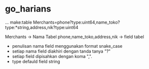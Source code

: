 # go_harians

... make:table Merchants=phone?type:uint64,name_toko?type:*string,address,nik?type:uint64

Merchants -> Nama Tabel
phone,name_toko,address,nik -> field tabel

- penulisan nama field menggunakan format snake_case
- setiap nama field diakhiri dengan tanda tanya "?"
- setiap field dipisahkan dengan koma ",".
- type defauld field string

